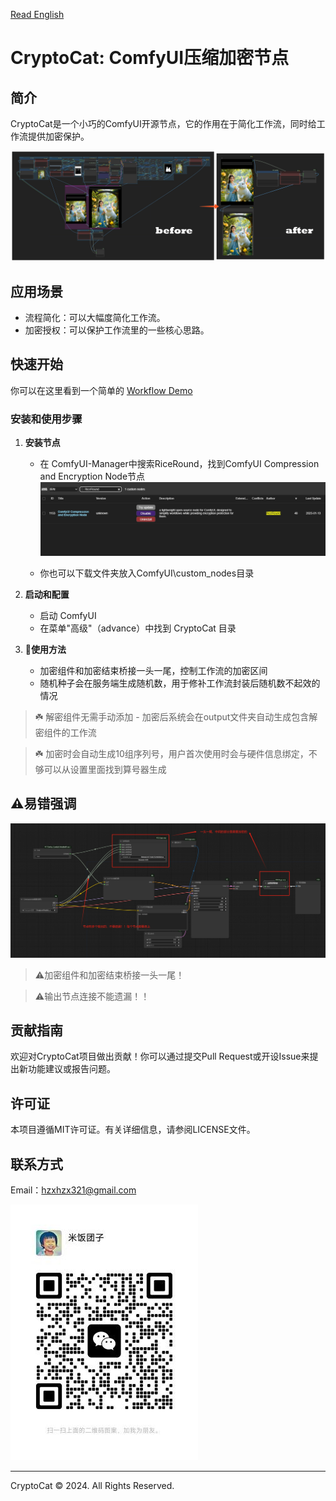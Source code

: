 [Read English](ENGLISH_README.md)

# CryptoCat: ComfyUI压缩加密节点

## 简介
CryptoCat是一个小巧的ComfyUI开源节点，它的作用在于简化工作流，同时给工作流提供加密保护。

![image](docs/image1.png)

## 应用场景
- 流程简化：可以大幅度简化工作流。
- 加密授权：可以保护工作流里的一些核心思路。

## 快速开始
你可以在这里看到一个简单的 [Workflow Demo](demo/original.json)

### 安装和使用步骤
1. **安装节点**
   - 在 ComfyUI-Manager中搜索RiceRound，找到ComfyUI Compression and Encryption Node节点
  ![image](docs/install.png)

   - 你也可以下载文件夹放入ComfyUI\custom_nodes目录


1. **启动和配置**
   - 启动 ComfyUI
   - 在菜单"高级"（advance）中找到 CryptoCat 目录

2. **🔐使用方法**
   - 加密组件和加密结束桥接一头一尾，控制工作流的加密区间
   - 随机种子会在服务端生成随机数，用于修补工作流封装后随机数不起效的情况

> ☘️ 解密组件无需手动添加 - 加密后系统会在output文件夹自动生成包含解密组件的工作流

> ☘️ 加密时会自动生成10组序列号，用户首次使用时会与硬件信息绑定，不够可以从设置里面找到算号器生成

  ## ⚠️易错强调


 ![image](docs/warn.png)

> ⚠️加密组件和加密结束桥接一头一尾！

> ⚠️输出节点连接不能遗漏！！

## 贡献指南
欢迎对CryptoCat项目做出贡献！你可以通过提交Pull Request或开设Issue来提出新功能建议或报告问题。

## 许可证
本项目遵循MIT许可证。有关详细信息，请参阅LICENSE文件。

## 联系方式
Email：<hzxhzx321@gmail.com>

![image](docs/wechat.jpg)

---
CryptoCat © 2024. All Rights Reserved.

